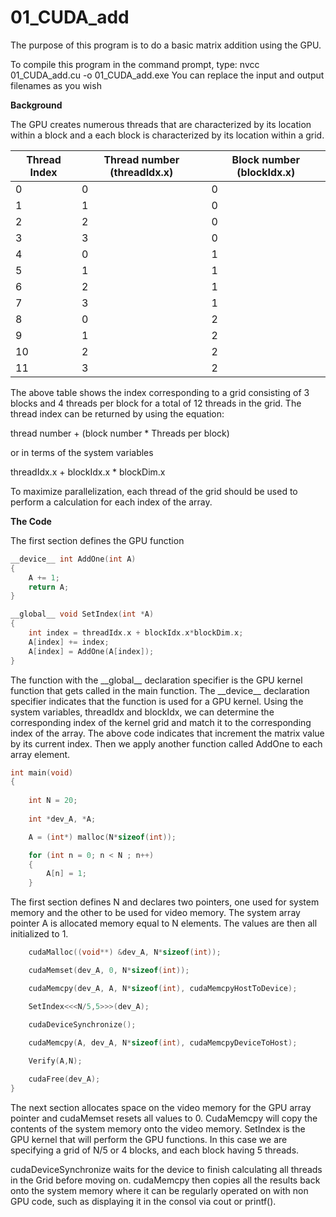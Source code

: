 # 01_CUDA_add

The purpose of this program is to do a basic matrix addition using the GPU.

To compile this program in the command prompt, type:
nvcc 01_CUDA_add.cu -o 01_CUDA_add.exe
You can replace the input and output filenames as you wish

__Background__

The GPU creates numerous threads that are characterized by its location within a block and a each block is characterized by its location within a grid.

Thread Index             | Thread number (threadIdx.x) | Block number (blockIdx.x)
------------            | -------------  | -------------
0 |0    |0
1 |1    |0
2 |2    |0
3 |3    |0
4 |0    |1
5 |1    |1
6 |2    |1
7 |3    |1
8 |0    |2
9 |1    |2
10|2    |2
11|3    |2

The above table shows the index corresponding to a grid consisting of 3 blocks and 4 threads per block for a total of 12 threads in the grid.  The thread index can be returned by using the equation:

thread number + (block number * Threads per block)

or in terms of the system variables

threadIdx.x + blockIdx.x * blockDim.x  

To maximize parallelization, each thread of the grid should be used to perform a calculation for each index of the array.

__The Code__

The first section defines the GPU function
```C
__device__ int AddOne(int A)
{
    A += 1; 
    return A;
}

__global__ void SetIndex(int *A)                                       
{
    int index = threadIdx.x + blockIdx.x*blockDim.x;
    A[index] += index;     
    A[index] = AddOne(A[index]); 
}

```
The function with the \_\_global\_\_ declaration specifier is the GPU kernel function that gets called in the main function.  The \_\_device\_\_ declaration specifier indicates that the function is used for a GPU kernel.  Using the system variables, threadIdx and blockIdx, we can determine the corresponding index of the kernel grid and match it to the corresponding index of the array.  The above code indicates that increment the matrix value by its current index.  Then we apply another function called AddOne to each array element.

```C
int main(void)
{
    
    int N = 20;
    
    int *dev_A, *A;

    A = (int*) malloc(N*sizeof(int));

    for (int n = 0; n < N ; n++)
    {
        A[n] = 1;
    }

```
The first section defines N and declares two pointers, one used for system memory and the other to be used for video memory.  The system array pointer A is allocated memory equal to N elements.  The values are then all initialized to 1.


```C
    cudaMalloc((void**) &dev_A, N*sizeof(int));

    cudaMemset(dev_A, 0, N*sizeof(int)); 

    cudaMemcpy(dev_A, A, N*sizeof(int), cudaMemcpyHostToDevice);

    SetIndex<<<N/5,5>>>(dev_A);  

    cudaDeviceSynchronize(); 

    cudaMemcpy(A, dev_A, N*sizeof(int), cudaMemcpyDeviceToHost);
    
    Verify(A,N); 

    cudaFree(dev_A); 
}
```

The next section allocates space on the video memory for the GPU array pointer and cudaMemset resets all values to 0.  CudaMemcpy will copy the contents of the system memory onto the video memory.  SetIndex is the GPU kernel that will perform the GPU functions.  In this case we are specifying a grid of N/5 or 4 blocks, and each block having 5 threads.

cudaDeviceSynchronize waits for the device to finish calculating all threads in the Grid before moving on.  cudaMemcpy then copies all the results back onto the system memory where it can be regularly operated on with non GPU code, such as displaying it in the consol via cout or printf().